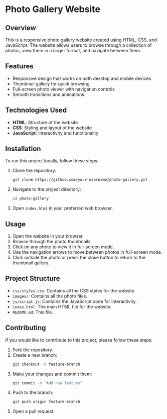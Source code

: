 # Photo Gallery Website

## Overview

This is a responsive photo gallery website created using HTML, CSS, and JavaScript. The website allows users to browse through a collection of photos, view them in a larger format, and navigate between them.

## Features

- Responsive design that works on both desktop and mobile devices
- Thumbnail gallery for quick browsing
- Full-screen photo viewer with navigation controls
- Smooth transitions and animations

## Technologies Used

- **HTML**: Structure of the website
- **CSS**: Styling and layout of the website
- **JavaScript**: Interactivity and functionality


## Installation

To run this project locally, follow these steps:

1. Clone the repository:
    ```bash
    git clone https://github.com/your-username/photo-gallery.git
    ```
2. Navigate to the project directory:
    ```bash
    cd photo-gallery
    ```
3. Open `index.html` in your preferred web browser.

## Usage

1. Open the website in your browser.
2. Browse through the photo thumbnails.
3. Click on any photo to view it in full-screen mode.
4. Use the navigation arrows to move between photos in full-screen mode.
5. Click outside the photo or press the close button to return to the thumbnail gallery.

## Project Structure

- `css/styles.css`: Contains all the CSS styles for the website.
- `images/`: Contains all the photo files.
- `js/script.js`: Contains the JavaScript code for interactivity.
- `index.html`: The main HTML file for the website.
- `README.md`: This file.

## Contributing

If you would like to contribute to this project, please follow these steps:

1. Fork the repository.
2. Create a new branch:
    ```bash
    git checkout -b feature-branch
    ```
3. Make your changes and commit them:
    ```bash
    git commit -m "Add new feature"
    ```
4. Push to the branch:
    ```bash
    git push origin feature-branch
    ```
5. Open a pull request.


